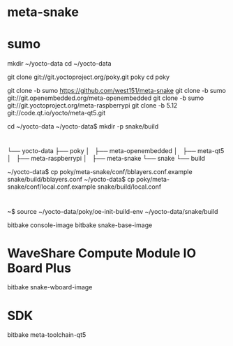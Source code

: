 # meta-snake
# sumo

mkdir ~/yocto-data
cd ~/yocto-data

git clone git://git.yoctoproject.org/poky.git poky
cd poky

git clone -b sumo https://github.com/west151/meta-snake
git clone -b sumo git://git.openembedded.org/meta-openembedded
git clone -b sumo git://git.yoctoproject.org/meta-raspberrypi
git clone -b 5.12 git://code.qt.io/yocto/meta-qt5.git

cd ~/yocto-data
~/yocto-data$ mkdir -p snake/build

#

└── yocto-data
    ├── poky
    │   ├── meta-openembedded
    │   ├── meta-qt5
    │   ├── meta-raspberrypi
    │   ├── meta-snake
    └── snake
        └── build

~/yocto-data$ cp poky/meta-snake/conf/bblayers.conf.example snake/build/bblayers.conf
~/yocto-data$ cp poky/meta-snake/conf/local.conf.example snake/build/local.conf

# 
~$ source ~/yocto-data/poky/oe-init-build-env ~/yocto-data/snake/build

bitbake console-image
bitbake snake-base-image
# WaveShare Compute Module IO Board Plus
bitbake snake-wboard-image

#  SDK
bitbake meta-toolchain-qt5
